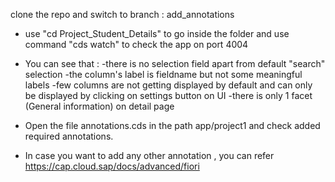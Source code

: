 clone the repo and switch to branch : add_annotations



* use "cd Project_Student_Details" to go inside the folder and use command "cds watch" to check the app on port 4004 
* You can see that : 
 -there is no selection field apart from default "search" selection
 -the column's label is fieldname but not some meaningful labels
 -few columns are not getting displayed by default and can only be displayed by clicking on settings button on UI
 -there is only 1 facet (General information) on detail page

* Open the file annotations.cds in the path app/project1 and check added required annotations.
* In case you want to add any other annotation , you can refer https://cap.cloud.sap/docs/advanced/fiori
